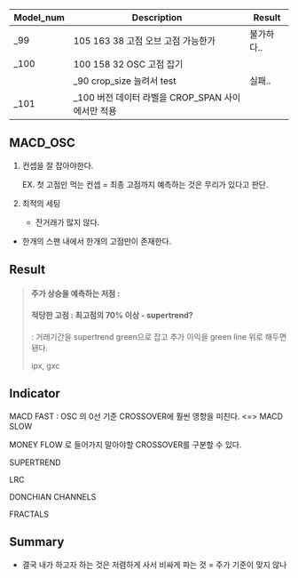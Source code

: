 | Model_num | Description                                       | Result     |
| --------- | ------------------------------------------------- | ---------- |
| _99       | 105 163 38 고점 오브 고점 가능한가                | 불가하다.. |
| _100      | 100 158 32 OSC 고점 잡기                          |            |
|           | _90 crop_size 늘려서 test                         | 실패..     |
| _101      | _100 버전 데이터 라벨을 CROP_SPAN 사이에서만 적용 |            |



## MACD_OSC

1. 컨셉을 잘 잡아야한다.

   EX. 첫 고점만 먹는 컨셉 = 최종 고점까지 예측하는 것은 무리가 있다고 판단.

2. 최적의 세팅 

   * 잔거래가 많지 않다.
* 한개의 스팬 내에서 한개의 고점만이 존재한다.
  
   

## Result

> #### 주가 상승을 예측하는 저점 :
>
> 
>
> #### 적당한 고점 : 최고점의 70% 이상 - supertrend?
>
> : 거래기간을 supertrend green으로 잡고 추가 이익을 green line 위로 해두면 됀다.
>
> ipx, gxc



## Indicator

MACD FAST : OSC 의 0선 기준 CROSSOVER에 훨씬 영향을 미친다. <=> MACD SLOW

MONEY FLOW 로 들어가지 말아야할 CROSSOVER를 구분할 수 있다.

SUPERTREND 

LRC

DONCHIAN CHANNELS

FRACTALS



## Summary

* 결국 내가 하고자 하는 것은 저렴하게 사서 비싸게 파는 것 = 주가 기준이 맞지 않나
